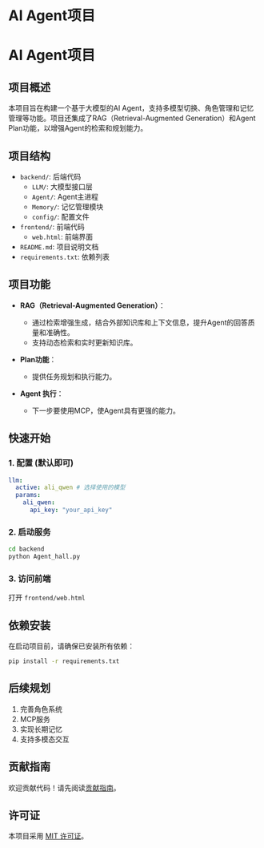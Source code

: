 # AI Agent项目
# AI Agent项目

## 项目概述
本项目旨在构建一个基于大模型的AI Agent，支持多模型切换、角色管理和记忆管理等功能。项目还集成了RAG（Retrieval-Augmented Generation）和Agent Plan功能，以增强Agent的检索和规划能力。

## 项目结构
- `backend/`: 后端代码
  - `LLM/`: 大模型接口层
  - `Agent/`: Agent主进程
  - `Memory/`: 记忆管理模块
  - `config/`: 配置文件
- `frontend/`: 前端代码
  - `web.html`: 前端界面
- `README.md`: 项目说明文档
- `requirements.txt`: 依赖列表

## 项目功能
- **RAG（Retrieval-Augmented Generation）**：
  - 通过检索增强生成，结合外部知识库和上下文信息，提升Agent的回答质量和准确性。
  - 支持动态检索和实时更新知识库。

- **Plan功能**：
  - 提供任务规划和执行能力。

- **Agent 执行**：
  - 下一步要使用MCP，使Agent具有更强的能力。
  

## 快速开始

### 1. 配置 (默认即可)
```yaml
llm:
  active: ali_qwen # 选择使用的模型
  params:
    ali_qwen:
      api_key: "your_api_key"
```

### 2. 启动服务
```bash
cd backend
python Agent_hall.py
```

### 3. 访问前端
打开 `frontend/web.html`

## 依赖安装
在启动项目前，请确保已安装所有依赖：
```bash
pip install -r requirements.txt
```

## 后续规划
1. 完善角色系统
2. MCP服务
3. 实现长期记忆
4. 支持多模态交互

## 贡献指南
欢迎贡献代码！请先阅读[贡献指南](CONTRIBUTING.md)。

## 许可证
本项目采用 [MIT 许可证](LICENSE)。